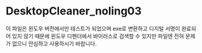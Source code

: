 # DesktopCleaner_noling03
이 파일은 윈도우 버전에서만 테스트가 되었으며 exe로 변환하고 디지털 서명이 완료되어 있지 않기 때문에 윈도우 디펜더에서 바이러스로 검색할 수 있지만
파일엔 전혀 문제가 없으니 안심하고 사용하시기 바랍니다.
